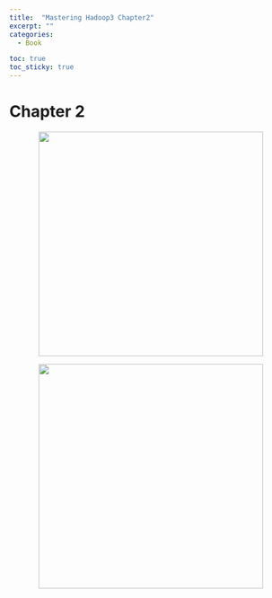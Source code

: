 ```yaml
---
title:  "Mastering Hadoop3 Chapter2"
excerpt: ""
categories:
  - Book

toc: true
toc_sticky: true
---
```


# Chapter 2



<p align="center"><img src="https://user-images.githubusercontent.com/37405384/178882635-db0f3908-2275-46e2-a1d0-47feee2d2879.png" width=400></p>

<p align="center"><img src="https://user-images.githubusercontent.com/37405384/178882689-42b7a30f-119b-4cea-92b0-071bedf2221c.png" width=400></p>